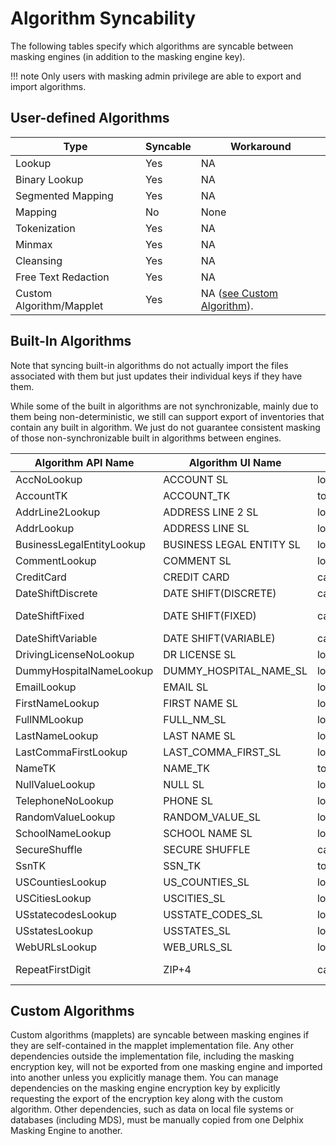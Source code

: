 # Algorithm Syncability

The following tables specify which algorithms are syncable between
masking engines (in addition to the masking engine key).

!!! note
    Only users with masking admin privilege are able to export and import algorithms.

## User-defined Algorithms

| **Type**                 | **Syncable** | **Workaround**                                        |
| ------------------------ | ------------ | ----------------------------------------------------- |
| Lookup                   | Yes          | NA                                                    |
| Binary Lookup            | Yes          | NA                                                    |
| Segmented Mapping        | Yes          | NA                                                    |
| Mapping                  | No           | None                                                  |
| Tokenization             | Yes          | NA                                                    |
| Minmax                   | Yes          | NA                                                    |
| Cleansing                | Yes          | NA                                                    |
| Free Text Redaction      | Yes          | NA                                                    |
| Custom Algorithm/Mapplet | Yes          | NA ([see Custom Algorithm](http://127.0.0.1:8000/Managing_Multiple_Engines_for_Masking/Algorithm_Syncability/#custom-algorithms)).

## Built-In Algorithms

Note that syncing built-in algorithms do not actually import the
files associated with them but just updates their individual keys if they
have them.

While some of the built in algorithms are not synchronizable, mainly due
to them being non-deterministic, we still can support export of
inventories that contain any built in algorithm. We just do not
guarantee consistent masking of those non-synchronizable built in
algorithms between engines.

| **Algorithm API Name**    | **Algorithm UI Name**     | **Type**     | **Syncable** | **Workaround**       |
| ------------------------- | ------------------------- | ------------ | ------------ | -------------------- |
| AccNoLookup               | ACCOUNT SL                | lookup       | Yes          | NA                   |
| AccountTK                 | ACCOUNT\_TK               | tokenization | Yes          | NA                   |
| AddrLine2Lookup           | ADDRESS LINE 2 SL         | lookup       | Yes          | NA                   |
| AddrLookup                | ADDRESS LINE SL           | lookup       | Yes          | NA                   |
| BusinessLegalEntityLookup | BUSINESS LEGAL ENTITY SL  | lookup       | Yes          | NA                   |
| CommentLookup             | COMMENT SL                | lookup       | Yes          | NA                   |
| CreditCard                | CREDIT CARD               | calculated   | No           | None                 |
| DateShiftDiscrete         | DATE SHIFT(DISCRETE)      | calculated   | Yes          | NA                   |
| DateShiftFixed            | DATE SHIFT(FIXED)         | calculated   | No           | Already synchronized |
| DateShiftVariable         | DATE SHIFT(VARIABLE)      | calculated   | No           | None                 |
| DrivingLicenseNoLookup    | DR LICENSE SL             | lookup       | Yes          | NA                   |
| DummyHospitalNameLookup   | DUMMY\_HOSPITAL\_NAME\_SL | lookup       | Yes          | NA                   |
| EmailLookup               | EMAIL SL                  | lookup       | Yes          | NA                   |
| FirstNameLookup           | FIRST NAME SL             | lookup       | Yes          | NA                   |
| FullNMLookup              | FULL\_NM\_SL              | lookup       | Yes          | NA                   |
| LastNameLookup            | LAST NAME SL              | lookup       | Yes          | NA                   |
| LastCommaFirstLookup      | LAST\_COMMA\_FIRST\_SL    | lookup       | Yes          | NA                   |
| NameTK                    | NAME\_TK                  | tokenization | Yes          | NA                   |
| NullValueLookup           | NULL SL                   | lookup       | Yes          | NA                   |
| TelephoneNoLookup         | PHONE SL                  | lookup       | Yes          | NA                   |
| RandomValueLookup         | RANDOM\_VALUE\_SL         | lookup       | Yes          | NA                   |
| SchoolNameLookup          | SCHOOL NAME SL            | lookup       | Yes          | NA                   |
| SecureShuffle             | SECURE SHUFFLE            | calculated   | No           | None                 |
| SsnTK                     | SSN\_TK                   | tokenization | Yes          | NA                   |
| USCountiesLookup          | US\_COUNTIES\_SL          | lookup       | Yes          | NA                   |
| USCitiesLookup            | USCITIES\_SL              | lookup       | Yes          | NA                   |
| USstatecodesLookup        | USSTATE\_CODES\_SL        | lookup       | Yes          | NA                   |
| USstatesLookup            | USSTATES\_SL              | lookup       | Yes          | NA                   |
| WebURLsLookup             | WEB\_URLS\_SL             | lookup       | Yes          | NA                   |
| RepeatFirstDigit          | ZIP+4                     | calculated   | No           | Already synchronized |

## Custom Algorithms

Custom algorithms (mapplets) are syncable between masking engines if they are self-contained in the mapplet implementation file. Any other dependencies outside the implementation file, including the masking encryption key, will not be exported from one masking engine and imported into another unless you explicitly manage them. You can manage dependencies on the masking engine encryption key by explicitly requesting the export of the encryption key along with the custom algorithm. Other dependencies, such as data on local file systems or databases (including MDS), must be manually copied from one Delphix Masking Engine to another.
